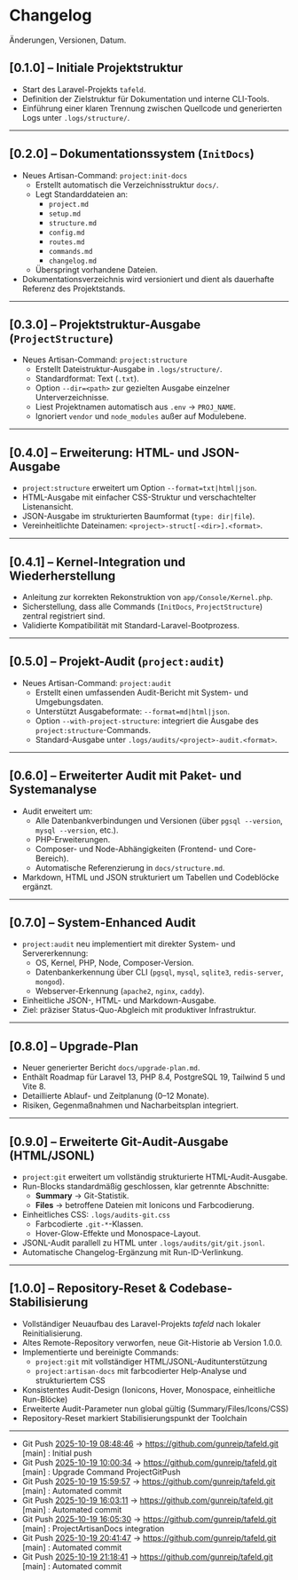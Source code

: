 # Changelog

Änderungen, Versionen, Datum.

## [0.1.0] – Initiale Projektstruktur
- Start des Laravel-Projekts `tafeld`.
- Definition der Zielstruktur für Dokumentation und interne CLI-Tools.
- Einführung einer klaren Trennung zwischen Quellcode und generierten Logs unter `.logs/structure/`.

---

## [0.2.0] – Dokumentationssystem (`InitDocs`)
- Neues Artisan-Command: `project:init-docs`
  - Erstellt automatisch die Verzeichnisstruktur `docs/`.
  - Legt Standarddateien an:
    - `project.md`
    - `setup.md`
    - `structure.md`
    - `config.md`
    - `routes.md`
    - `commands.md`
    - `changelog.md`
  - Überspringt vorhandene Dateien.
- Dokumentationsverzeichnis wird versioniert und dient als dauerhafte Referenz des Projektstands.

---

## [0.3.0] – Projektstruktur-Ausgabe (`ProjectStructure`)
- Neues Artisan-Command: `project:structure`
  - Erstellt Dateistruktur-Ausgabe in `.logs/structure/`.
  - Standardformat: Text (`.txt`).
  - Option `--dir=<path>` zur gezielten Ausgabe einzelner Unterverzeichnisse.
  - Liest Projektnamen automatisch aus `.env` → `PROJ_NAME`.
  - Ignoriert `vendor` und `node_modules` außer auf Modulebene.

---

## [0.4.0] – Erweiterung: HTML- und JSON-Ausgabe
- `project:structure` erweitert um Option `--format=txt|html|json`.
- HTML-Ausgabe mit einfacher CSS-Struktur und verschachtelter Listenansicht.
- JSON-Ausgabe im strukturierten Baumformat (`type: dir|file`).
- Vereinheitlichte Dateinamen: `<project>-struct[-<dir>].<format>`.

---

## [0.4.1] – Kernel-Integration und Wiederherstellung
- Anleitung zur korrekten Rekonstruktion von `app/Console/Kernel.php`.
- Sicherstellung, dass alle Commands (`InitDocs`, `ProjectStructure`) zentral registriert sind.
- Validierte Kompatibilität mit Standard-Laravel-Bootprozess.

---

## [0.5.0] – Projekt-Audit (`project:audit`)
- Neues Artisan-Command: `project:audit`
  - Erstellt einen umfassenden Audit-Bericht mit System- und Umgebungsdaten.
  - Unterstützt Ausgabeformate: `--format=md|html|json`.
  - Option `--with-project-structure`: integriert die Ausgabe des `project:structure`-Commands.
  - Standard-Ausgabe unter `.logs/audits/<project>-audit.<format>`.

---

## [0.6.0] – Erweiterter Audit mit Paket- und Systemanalyse
- Audit erweitert um:
  - Alle Datenbankverbindungen und Versionen (über `pgsql --version`, `mysql --version`, etc.).
  - PHP-Erweiterungen.
  - Composer- und Node-Abhängigkeiten (Frontend- und Core-Bereich).
  - Automatische Referenzierung in `docs/structure.md`.
- Markdown, HTML und JSON strukturiert um Tabellen und Codeblöcke ergänzt.

---

## [0.7.0] – System-Enhanced Audit
- `project:audit` neu implementiert mit direkter System- und Servererkennung:
  - OS, Kernel, PHP, Node, Composer-Version.
  - Datenbankerkennung über CLI (`pgsql`, `mysql`, `sqlite3`, `redis-server`, `mongod`).
  - Webserver-Erkennung (`apache2`, `nginx`, `caddy`).
- Einheitliche JSON-, HTML- und Markdown-Ausgabe.
- Ziel: präziser Status-Quo-Abgleich mit produktiver Infrastruktur.

---

## [0.8.0] – Upgrade-Plan
- Neuer generierter Bericht `docs/upgrade-plan.md`.
- Enthält Roadmap für Laravel 13, PHP 8.4, PostgreSQL 19, Tailwind 5 und Vite 8.
- Detaillierte Ablauf- und Zeitplanung (0–12 Monate).
- Risiken, Gegenmaßnahmen und Nacharbeitsplan integriert.

---

## [0.9.0] – Erweiterte Git-Audit-Ausgabe (HTML/JSONL)
- `project:git` erweitert um vollständig strukturierte HTML-Audit-Ausgabe.
- Run-Blocks standardmäßig geschlossen, klar getrennte Abschnitte:
  - **Summary** → Git-Statistik.
  - **Files** → betroffene Dateien mit Ionicons und Farbcodierung.
- Einheitliches CSS: `.logs/audits-git.css`
  - Farbcodierte `.git-*`-Klassen.
  - Hover-Glow-Effekte und Monospace-Layout.
- JSONL-Audit parallell zu HTML unter `.logs/audits/git/git.jsonl`.
- Automatische Changelog-Ergänzung mit Run-ID-Verlinkung. 

---

## [1.0.0] – Repository-Reset & Codebase-Stabilisierung
- Vollständiger Neuaufbau des Laravel-Projekts *tafeld* nach lokaler Reinitialisierung.
- Altes Remote-Repository verworfen, neue Git-Historie ab Version 1.0.0.
- Implementierte und bereinigte Commands:
  - `project:git` mit vollständiger HTML/JSONL-Auditunterstützung
  - `project:artisan-docs` mit farbcodierter Help-Analyse und strukturiertem CSS
- Konsistentes Audit-Design (Ionicons, Hover, Monospace, einheitliche Run-Blöcke)
- Erweiterte Audit-Parameter nun global gültig (Summary/Files/Icons/CSS)
- Repository-Reset markiert Stabilisierungspunkt der Toolchain

---

- Git Push [2025-10-19 08:48:46](.logs/audits/git/git.html#run-20251019-084846) → https://github.com/gunreip/tafeld.git [main] : Initial push
- Git Push [2025-10-19 10:00:34](.logs/audits/git/git.html#run-20251019-100034) → https://github.com/gunreip/tafeld.git [main] : Upgrade Command ProjectGitPush
- Git Push [2025-10-19 15:59:57](.logs/audits/git/git.html#run-20251019-155957) → https://github.com/gunreip/tafeld.git [main] : Automated commit
- Git Push [2025-10-19 16:03:11](.logs/audits/git/git.html#run-20251019-160311) → https://github.com/gunreip/tafeld.git [main] : Automated commit
- Git Push [2025-10-19 16:05:30](.logs/audits/git/git.html#run-20251019-160530) → https://github.com/gunreip/tafeld.git [main] : ProjectArtisanDocs integration
- Git Push [2025-10-19 20:41:47](.logs/audits/git/git.html#run-20251019-204147) → https://github.com/gunreip/tafeld.git [main] : Automated commit
- Git Push [2025-10-19 21:18:41](.logs/audits/git/git.html#run-20251019-211841) → https://github.com/gunreip/tafeld.git [main] : Automated commit
